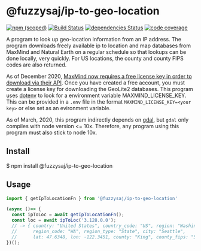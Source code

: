 # @fuzzysaj/ip-to-geo-location

[![npm (scoped)](https://img.shields.io/npm/v/@fuzzysaj/ip-to-geo-location.svg)](https://www.npmjs.com/package/@fuzzysaj/ip-to-geo-location) [![Build Status](https://travis-ci.org/fuzzysaj/ip-to-geo-location.svg?branch=master)](https://travis-ci.org/fuzzysaj/ip-to-geo-location) [![dependencies Status](https://david-dm.org/fuzzysaj/ip-to-geo-location/status.svg)](https://david-dm.org/fuzzysaj/ip-to-geo-location) [![code coverage]( https://img.shields.io/codecov/c/github/fuzzysaj/ip-to-geo-location.svg)](https://codecov.io/gh/fuzzysaj/ip-to-geo-location)

A program to look up geo-location information from an IP address.  The program downloads freely available ip to location and map databases from MaxMind and Natural Earth on a regular schedule so that lookups can be done locally, very quickly.  For US locations, the county and county FIPS codes are also returned.

As of December 2020, [MaxMind now requires a free license key in order to download via their API](https://blog.maxmind.com/2019/12/18/significant-changes-to-accessing-and-using-geolite2-databases/). Once you have created a free account, you must create a license key for downloading the GeoLite2 databases.  This program uses [dotenv](https://www.npmjs.com/package/dotenv) to look for a environment variable MAXMIND_LICENSE_KEY.  This can be provided in a `.env` file in the format `MAXMIND_LICENSE_KEY=<your key>` or else set as an evironment variable.

As of March, 2020, this program indirectly depends on [gdal](https://www.npmjs.com/package/gdal), but `gdal` only compiles with node version <= 10x.  Therefore, any program using this program must also stick to node 10x.

## Install

$ npm install @fuzzysaj/ip-to-geo-location

## Usage

```js
import { getIpToLocationFn } from '@fuzzysaj/ip-to-geo-location'

(async ()=> {
  const ipToLoc = await getIpToLocationFn();
  const loc = await ipToLoc('3.128.0.0');
  // -> { country: "United States", country_code: "US", region: "Washington",
  //      region_code: "WA", region_type: "State", city: "Seattle",
  //      lat: 47.6348, lon: -122.3451, county: "King", county_fips: "53033" }
})();
```
